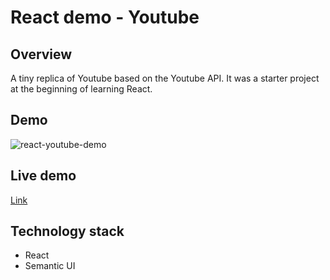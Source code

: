 # React demo - Youtube

## Overview
A tiny replica of Youtube based on the Youtube API. It was a starter project at the beginning of learning React.

## Demo
<img src="https://i.ibb.co/7rwzcgj/react-youtube-demo.gif" alt="react-youtube-demo" border="0">

## Live demo
[Link](https://react-yt-mmalujdy.web.app)

## Technology stack
- React
- Semantic UI